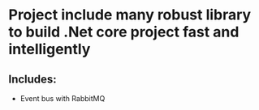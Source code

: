 # Project include many robust library to build .Net core project fast and intelligently
## Includes:
- Event bus with RabbitMQ